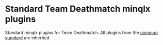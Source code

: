 # Standard Team Deathmatch minqlx plugins

Standard minqlx plugins for Team Deathmatch. All plugins from the [common standard](https://github.com/quakelive-server-standards/server-standards/tree/master/minqlx-plugins/standard/common) are inherited.